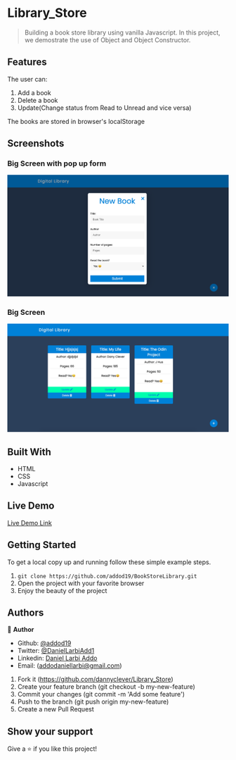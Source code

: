 # Library_Store

> Building a book store library using vanilla Javascript. In this project, we demostrate the use of Object and Object Constructor.

## Features
The user can:
1. Add a book
2. Delete a book
3. Update(Change status from Read to Unread and vice versa)

The books are stored in browser's localStorage

## Screenshots

### Big Screen with pop up form
<img src="img/form.png" alt="Screen form to add the books" >

### Big Screen
<img src="img/books-storage.png" alt="The books storage" >


## Built With

- HTML
- CSS
- Javascript

## Live Demo

[Live Demo Link](https://raw.githack.com/addod19/BookStoreLibrary/library/index.html)


## Getting Started

To get a local copy up and running follow these simple example steps.

1. ``` git clone https://github.com/addod19/BookStoreLibrary.git ```
2. Open the project with your favorite browser
3. Enjoy the beauty of the project


## Authors

👤 **Author**

- Github: [@addod19](https://github.com/addod19)
- Twitter: [@DanielLarbiAdd1](https://twitter.com/DanielLarbiAdd1)
- Linkedin: [Daniel Larbi Addo](https://linkedin.com/in/daniel-larbi-addo-9738b0128/)
- Email: (addodaniellarbi@gmail.com)



1. Fork it (https://github.com/dannyclever/Library_Store)
2. Create your feature branch (git checkout -b my-new-feature)
3. Commit your changes (git commit -m 'Add some feature')
4. Push to the branch (git push origin my-new-feature)
5. Create a new Pull Request

## Show your support

Give a ⭐️ if you like this project!

